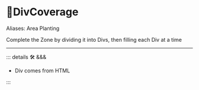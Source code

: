 # 🔻<via>DivCoverage</via>

Aliases: Area Planting

Complete the Zone by dividing it into Divs, then filling each Div at a time

---

<!-- =================================================== -->
<!-- =================================================== -->
<!-- =================================================== -->
<!-- =================================================== -->
<!-- =================================================== -->
::: details 🛠 <dev>&&&</dev>

- Div comes from HTML

:::
